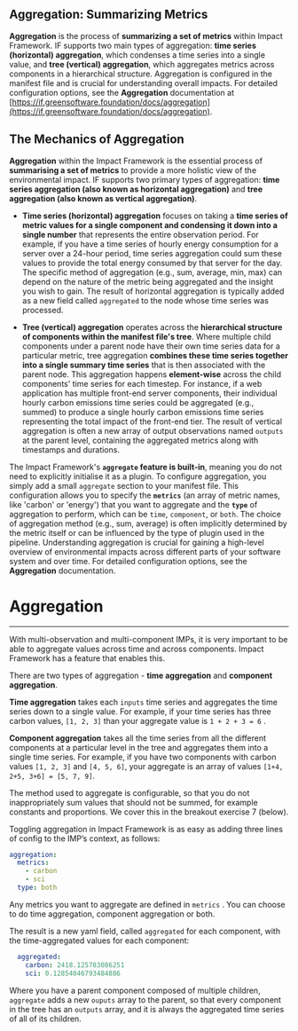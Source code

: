 ## Aggregation: Summarizing Metrics

**Aggregation** is the process of **summarizing a set of metrics** within Impact Framework. IF supports two main types of aggregation: **time series (horizontal) aggregation**, which condenses a time series into a single value, and **tree (vertical) aggregation**, which aggregates metrics across components in a hierarchical structure. Aggregation is configured in the manifest file and is crucial for understanding overall impacts. For detailed configuration options, see the **Aggregation** documentation at [https://if.greensoftware.foundation/docs/aggregation](https://if.greensoftware.foundation/docs/aggregation).

## The Mechanics of Aggregation

**Aggregation** within the Impact Framework is the essential process of **summarising a set of metrics** to provide a more holistic view of the environmental impact. IF supports two primary types of aggregation: **time series aggregation (also known as horizontal aggregation)** and **tree aggregation (also known as vertical aggregation)**.

*   **Time series (horizontal) aggregation** focuses on taking a **time series of metric values for a single component and condensing it down into a single number** that represents the entire observation period. For example, if you have a time series of hourly energy consumption for a server over a 24-hour period, time series aggregation could sum these values to provide the total energy consumed by that server for the day. The specific method of aggregation (e.g., sum, average, min, max) can depend on the nature of the metric being aggregated and the insight you wish to gain. The result of horizontal aggregation is typically added as a new field called `aggregated` to the node whose time series was processed.

*   **Tree (vertical) aggregation** operates across the **hierarchical structure of components within the manifest file's tree**. Where multiple child components under a parent node have their own time series data for a particular metric, tree aggregation **combines these time series together into a single summary time series** that is then associated with the parent node. This aggregation happens **element-wise** across the child components' time series for each timestep. For instance, if a web application has multiple front-end server components, their individual hourly carbon emissions time series could be aggregated (e.g., summed) to produce a single hourly carbon emissions time series representing the total impact of the front-end tier. The result of vertical aggregation is often a new array of output observations named `outputs` at the parent level, containing the aggregated metrics along with timestamps and durations.

The Impact Framework's **`aggregate` feature is built-in**, meaning you do not need to explicitly initialise it as a plugin. To configure aggregation, you simply add a small `aggregate` section to your manifest file. This configuration allows you to specify the **`metrics`** (an array of metric names, like 'carbon' or 'energy') that you want to aggregate and the **`type`** of aggregation to perform, which can be `time`, `component`, or `both`. The choice of aggregation method (e.g., sum, average) is often implicitly determined by the metric itself or can be influenced by the type of plugin used in the pipeline. Understanding aggregation is crucial for gaining a high-level overview of environmental impacts across different parts of your software system and over time. For detailed configuration options, see the **Aggregation** documentation.




# Aggregation

---

With multi-observation and multi-component IMPs, it is very important to be able to aggregate values across time and across components. Impact Framework has a feature that enables this. 

There are two types of aggregation - **time aggregation** and **component aggregation**.

**Time aggregation** takes each `inputs` time series and aggregates the time series down to a single value. For example, if your time series has three carbon values, `[1, 2, 3]` than your aggregate value is `1 + 2 + 3 = 6` .

**Component aggregation** takes all the time series from all the different components at a particular level in the tree and aggregates them into a single time series. For example, if you have two components with carbon values `[1, 2, 3]` and `[4, 5, 6]`, your aggregate is an array of values `[1+4, 2+5, 3+6] = [5, 7, 9]`.

The method used to aggregate is configurable, so that you do not inappropriately sum values that should not be summed, for example constants and proportions. We cover this in the breakout exercise 7 (below).

Toggling aggregation in Impact Framework is as easy as adding three lines  of config to the IMP’s context, as follows:

```yaml
aggregation:
  metrics:
    - carbon
    - sci
  type: both
```

Any metrics you want to aggregate are defined in `metrics` . You can choose to do time aggregation, component aggregation or both.

The result is a new yaml field, called `aggregated` for each component, with the time-aggregated values for each component:

```yaml
  aggregated:
    carbon: 2418.125783086251
    sci: 0.12854046793484886
```

Where you have a parent component composed of multiple children, `aggregate` adds a new `ouputs` array to the parent, so that every component in the tree has an `outputs` array, and it is always the aggregated time series of all of its children.